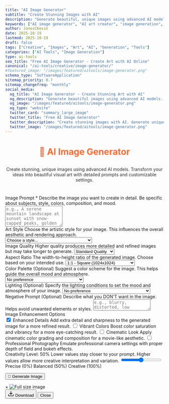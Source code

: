 ```yaml
---
title: "AI Image Generator"
subtitle: "Create Stunning Images with AI"
description: "Generate beautiful, unique images using advanced AI models. Create art, illustrations, and visual content with detailed prompts and customizable settings."
keywords: ["AI image generator", "AI art creator", "image generation", "AI artwork", "text to image", "AI illustration", "creative AI", "image creator", "AI art tool"]
author: JonesCKevin
date: 2025-10-19
lastmod: 2025-10-19
draft: false
tags: ["Creative", "Images", "Art", "AI", "Generation", "Tools"]
categories: ["AI Tools", "Image Generation"]
type: ai-tools
seo_title: "Free AI Image Generator - Create Art with AI Online"
canonical: "/ai-tools/creative/image-generator/"
#featured_image: "/images/featured/aitools/image-generator.png"
schema_type: "SoftwareApplication"
sitemap_priority: 0.7
sitemap_changefreq: "monthly"
social_media:
  og_title: "AI Image Generator - Create Stunning Art with AI"
  og_description: "Generate beautiful images using advanced AI models. Create art, illustrations, and visual content with detailed prompts."
  og_image: "/images/featured/aitools/image-generator.png"
  og_type: "website"
  twitter_card: "summary_large_image"
  twitter_title: "Free AI Image Generator"
  twitter_description: "Create stunning images with AI. Generate unique artwork and illustrations from text prompts."
  twitter_image: "/images/featured/aitools/image-generator.png"
---
```


<link rel="stylesheet" href="image-generator.css">

<h1 style="text-align: center; margin-bottom: 30px; color: #ff6b35;">🎨 AI Image Generator</h1>
<p style="text-align: center; margin-bottom: 40px; opacity: 0.9;">
Create stunning, unique images using advanced AI models. Transform your ideas into beautiful visual art with detailed prompts and customizable settings.
</p>

<form id="imageGeneratorForm">
  <div class="form-group">
    <label for="prompt" class="tooltip">
      Image Prompt *
      <span class="tooltiptext">Describe the image you want to create in detail. Be specific about subjects, style, colors, composition, and mood.</span>
    </label>
    <textarea id="prompt" rows="4" placeholder="e.g., A serene mountain landscape at sunset with snow-capped peaks, golden hour lighting, vibrant colors, ultra detailed, photorealistic..." required></textarea>
  </div>

  <div class="form-row">
    <div class="form-group">
      <label for="imageStyle" class="tooltip">
        Art Style
        <span class="tooltiptext">Choose the artistic style for your image. This influences the overall aesthetic and rendering approach.</span>
      </label>
      <select id="imageStyle">
        <option value="">Choose a style...</option>
        <option value="photorealistic">📷 Photorealistic - Like a real photo</option>
        <option value="digital-art">🎨 Digital Art - Modern digital painting</option>
        <option value="oil-painting">🖌️ Oil Painting - Classic oil painting style</option>
        <option value="watercolor">💧 Watercolor - Soft, flowing watercolor</option>
        <option value="anime">🎭 Anime - Japanese animation style</option>
        <option value="comic-book">📚 Comic Book - Comic/graphic novel style</option>
        <option value="3d-render">🎮 3D Render - Computer-generated 3D</option>
        <option value="pencil-sketch">✏️ Pencil Sketch - Hand-drawn sketch</option>
        <option value="abstract">🌀 Abstract - Abstract/conceptual art</option>
        <option value="surreal">🌙 Surreal - Dreamlike, surrealist style</option>
        <option value="fantasy">✨ Fantasy - Magical, fantasy illustration</option>
        <option value="sci-fi">🚀 Sci-Fi - Futuristic, science fiction</option>
        <option value="cyberpunk">🌃 Cyberpunk - Neon, dystopian future</option>
        <option value="steampunk">⚙️ Steampunk - Victorian-era technology</option>
        <option value="minimalist">▫️ Minimalist - Simple, clean design</option>
        <option value="vintage">📼 Vintage - Retro, nostalgic aesthetic</option>
      </select>
    </div>
    <div class="form-group">
      <label for="imageQuality" class="tooltip">
        Image Quality
        <span class="tooltiptext">Higher quality produces more detailed and refined images but may take longer to generate.</span>
      </label>
      <select id="imageQuality">
        <option value="standard">Standard Quality</option>
        <option value="high">High Quality</option>
        <option value="ultra">Ultra Quality (HD)</option>
      </select>
    </div>
  </div>

  <div class="form-row">
    <div class="form-group">
      <label for="aspectRatio" class="tooltip">
        Aspect Ratio
        <span class="tooltiptext">The width-to-height ratio of the generated image. Choose based on your intended use.</span>
      </label>
      <select id="aspectRatio">
        <option value="1:1">1:1 - Square (1024x1024)</option>
        <option value="16:9">16:9 - Landscape (1792x1024)</option>
        <option value="9:16">9:16 - Portrait (1024x1792)</option>
        <option value="4:3">4:3 - Classic (1536x1152)</option>
        <option value="3:4">3:4 - Classic Portrait (1152x1536)</option>
      </select>
    </div>
    <div class="form-group">
      <label for="colorPalette" class="tooltip">
        Color Palette (Optional)
        <span class="tooltiptext">Suggest a color scheme for the image. This helps guide the overall mood and atmosphere.</span>
      </label>
      <select id="colorPalette">
        <option value="">No preference</option>
        <option value="vibrant">🌈 Vibrant - Bold, saturated colors</option>
        <option value="pastel">🎀 Pastel - Soft, light colors</option>
        <option value="monochrome">⚫⚪ Monochrome - Single color tones</option>
        <option value="warm">🔥 Warm - Reds, oranges, yellows</option>
        <option value="cool">❄️ Cool - Blues, greens, purples</option>
        <option value="earth-tones">🌍 Earth Tones - Natural, muted colors</option>
        <option value="neon">💡 Neon - Bright, electric colors</option>
        <option value="muted">🎨 Muted - Desaturated, subtle colors</option>
      </select>
    </div>
  </div>

  <div class="form-group">
    <label for="lighting" class="tooltip">
      Lighting (Optional)
      <span class="tooltiptext">Specify the lighting conditions to set the mood and atmosphere of your image.</span>
    </label>
    <select id="lighting">
      <option value="">No preference</option>
      <option value="golden-hour">🌅 Golden Hour - Warm sunset/sunrise light</option>
      <option value="blue-hour">🌆 Blue Hour - Cool twilight light</option>
      <option value="dramatic">⚡ Dramatic - Strong contrasts and shadows</option>
      <option value="soft">☁️ Soft - Diffused, gentle lighting</option>
      <option value="studio">💡 Studio - Professional, even lighting</option>
      <option value="natural">🌤️ Natural - Daylight conditions</option>
      <option value="moody">🌙 Moody - Dark, atmospheric lighting</option>
      <option value="backlit">🔆 Backlit - Light from behind subject</option>
      <option value="rim-lighting">✨ Rim Lighting - Edge-lit subjects</option>
    </select>
  </div>

  <div class="form-group">
    <label for="negativePrompt" class="tooltip">
      Negative Prompt (Optional)
      <span class="tooltiptext">Describe what you DON'T want in the image. Helps avoid unwanted elements or styles.</span>
    </label>
    <textarea id="negativePrompt" rows="2" placeholder="e.g., blurry, distorted, low quality, watermark, text, deformed..."></textarea>
  </div>

  <div class="form-group">
    <label>Image Enhancement Options</label>
    <div class="checkbox-group">
      <label class="checkbox-inline tooltip">
        <input type="checkbox" id="enhanceDetails" checked> Enhanced Details
        <span class="tooltiptext">Add extra detail and sharpness to the generated image for a more refined result.</span>
      </label>
      <label class="checkbox-inline tooltip">
        <input type="checkbox" id="enhanceColors"> Vibrant Colors
        <span class="tooltiptext">Boost color saturation and vibrancy for a more eye-catching result.</span>
      </label>
      <label class="checkbox-inline tooltip">
        <input type="checkbox" id="cinematicLook"> Cinematic Look
        <span class="tooltiptext">Apply cinematic color grading and composition for a movie-like aesthetic.</span>
      </label>
      <label class="checkbox-inline tooltip">
        <input type="checkbox" id="professionalPhoto"> Professional Photography
        <span class="tooltiptext">Emulate professional camera settings with proper depth of field and bokeh effects.</span>
      </label>
    </div>
  </div>

  <div class="form-group">
    <label for="creativity" class="tooltip">
      Creativity Level: <span id="creativityDisplay">50</span>%
      <span class="tooltiptext">Lower values stay closer to your prompt. Higher values allow more creative interpretation and variation.</span>
    </label>
    <input type="range" id="creativity" min="0" max="100" value="50" oninput="updateCreativityDisplay(this.value)"/>
    <div class="slider-labels">
      <span>Precise (0%)</span>
      <span>Balanced (50%)</span>
      <span>Creative (100%)</span>
    </div>
  </div>

  <button type="button" class="btn-primary" onclick="generateImage()">🎨 Generate Image</button>
</form>

<div id="loadingDiv" class="loading" style="display: none;">
  <div class="loading-spinner"></div>
  <div class="loading-text">Creating your image...</div>
  <div class="loading-subtext">This may take 30-60 seconds depending on complexity</div>
</div>

<div id="errorDiv" style="display: none;"></div>

<div id="resultDiv" style="display: none;">
  <h3 style="color: #ff6b35; margin-bottom: 20px;">✨ Your Generated Image</h3>
  
  <div class="image-container">
    <div class="image-wrapper">
      <img id="generatedImage" alt="AI Generated Image" />
      <div class="image-overlay">
        <button class="overlay-btn" onclick="window.openImageModal()" title="View Full Size">
          <svg width="24" height="24" viewBox="0 0 24 24" fill="none" stroke="currentColor" stroke-width="2">
            <path d="M15 3h6v6M9 21H3v-6M21 3l-7 7M3 21l7-7"/>
          </svg>
          Expand
        </button>
      </div>
    </div>
  </div>

  <div class="image-info">
    <div class="info-item">
      <span class="info-label">Model:</span>
      <span id="imageModel">-</span>
    </div>
    <div class="info-item">
      <span class="info-label">Size:</span>
      <span id="imageSize">-</span>
    </div>
    <div class="info-item">
      <span class="info-label">Style:</span>
      <span id="imageStyleUsed">-</span>
    </div>
  </div>

  <div class="prompt-used">
    <h4>Prompt Used:</h4>
    <p id="imagePromptUsed"></p>
  </div>

  <div style="margin-top: 30px; gap: 15px; display: flex; justify-content: center; flex-wrap: wrap;">
    <button class="btn-primary btn-download" onclick="window.downloadImage(event)">
      <svg width="20" height="20" viewBox="0 0 24 24" fill="none" stroke="currentColor" stroke-width="2">
        <path d="M21 15v4a2 2 0 0 1-2 2H5a2 2 0 0 1-2-2v-4M7 10l5 5 5-5M12 15V3"/>
      </svg>
      Download Image
    </button>
    <button class="btn-primary btn-download" onclick="window.copyPromptToClipboard(event)">Copy Prompt</button>
    <button class="btn-primary btn-download" onclick="window.regenerateImage()">
      <svg width="20" height="20" viewBox="0 0 24 24" fill="none" stroke="currentColor" stroke-width="2">
        <path d="M1 4v6h6M23 20v-6h-6"/>
        <path d="M20.49 9A9 9 0 0 0 5.64 5.64L1 10m22 4l-4.64 4.36A9 9 0 0 1 3.51 15"/>
      </svg>
      Regenerate
    </button>
  </div>
</div>

<!-- Full Image Modal -->
<div id="imageModal" class="modal" onclick="closeModal()">
  <div class="modal-content" onclick="event.stopPropagation()">
    <span class="close" onclick="closeModal()">&times;</span>
    <img id="modalImage" alt="Full size image" />
    <div class="modal-controls">
      <button class="modal-btn" onclick="downloadImage()">
        <svg width="20" height="20" viewBox="0 0 24 24" fill="none" stroke="currentColor" stroke-width="2">
          <path d="M21 15v4a2 2 0 0 1-2 2H5a2 2 0 0 1-2-2v-4M7 10l5 5 5-5M12 15V3"/>
        </svg>
        Download
      </button>
      <button class="modal-btn" onclick="closeModal()">Close</button>
    </div>
  </div>
</div>

<script src="image-generator.js"></script>
